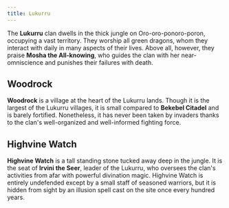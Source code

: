 ```yaml
---
title: Lukurru
---
```


The **Lukurru** clan dwells in the thick jungle on Oro-oro-ponoro-poron, occupying a vast territory. They worship all green dragons, whom they interact with daily in many aspects of their lives. Above all, however, they praise **Mosha the All-knowing**, who guides the clan with her near-omniscience and punishes their failures with death.

## Woodrock

**Woodrock** is a village at the heart of the Lukurru lands. Though it is the largest of the Lukurru villages, it is small compared to **Bekebel Citadel** and is barely fortified. Nonetheless, it has never been taken by invaders thanks to the clan's well-organized and well-informed fighting force.

## Highvine Watch

**Highvine Watch** is a tall standing stone tucked away deep in the jungle. It is the seat of **Irvini the Seer**, leader of the Lukurru, who oversees the clan's activities from afar with powerful divination magic. Highvine Watch is entirely undefended except by a small staff of seasoned warriors, but it is hidden from sight by an illusion spell cast on the site once every hundred years.
